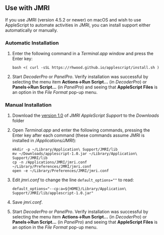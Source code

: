 ## Use with JMRI

If you use JMRI (version 4.5.2 or newer) on macOS and wish to use AppleScript
to automate activities in JMRI, you can install support either automatically or
manually.

### Automatic Installation

1. Enter the following command in a _Terminal.app_ window and press the Enter key:
    
    ```
    bash <( curl -sSL https://rhwood.github.io/applescript/install.sh )
    ```

2. Start _DecoderPro_ or _PanelPro_. Verify installation was successful by selecting
the menu item __Actions->Run Script...__ (in _DecoderPro_) or
__Panels->Run Script...__ (in _PanelPro_) and seeing that __AppleScript Files__
is an option in the _File Format_ pop-up menu.

### Manual Installation

1. Download the [version 1.0](https://github.com/rhwood/applescript/releases/tag/v1.0)
of _JMRI AppleScript Support_ to the _Downloads_ folder

2. Open _Terminal.app_ and enter the following commands, pressing the Enter key
after each command (these commands assume JMRI is installed in _/Applications/JMRI_):
    
    ```
    mkdir -p ~/Library/Application\ Support/JMRI/lib
    mv ~/Downloads/applescript-1.0.jar ~/Library/Application\ Support/JMRI/lib
    cp -n /Applications/JMRI/jmri.conf ~/Library/Preferences/JMRI/jmri.conf
    open -e ~/Library/Preferences/JMRI/jmri.conf
    ```

3. Edit _jmri.conf_ to change the line ```default_options=""``` to read:

    ```
    default_options="--cp:a=${HOME}/Library/Application\ Support/JMRI/lib/applescript-1.0.jar"
    ```

4. Save _jmri.conf_.

5. Start _DecoderPro_ or _PanelPro_. Verify installation was successful by selecting
the menu item __Actions->Run Script...__ (in _DecoderPro_) or
__Panels->Run Script...__ (in _PanelPro_) and seeing that __AppleScript Files__
is an option in the _File Format_ pop-up menu.

